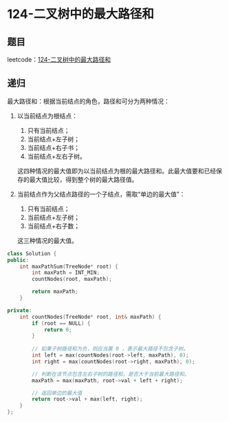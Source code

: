 # 124-二叉树中的最大路径和

## 题目

leetcode：[124-二叉树中的最大路径和](https://leetcode-cn.com/problems/binary-tree-maximum-path-sum/)

## 递归

最大路径和：根据当前结点的角色，路径和可分为两种情况：

1. 以当前结点为根结点：
   1. 只有当前结点；
   2. 当前结点+左子树；
   3. 当前结点+右子书；
   4. 当前结点+左右子树。
   
   这四种情况的最大值即为以当前结点为根的最大路径和。此最大值要和已经保存的最大值比较，得到整个树的最大路径值。

2. 当前结点作为父结点路径的一个子结点，需取“单边的最大值”：
   
   1. 只有当前结点；
   2. 当前结点+左子树；
   3. 当前结点+右子数；
   
   这三种情况的最大值。

```c++
class Solution {
public:
    int maxPathSum(TreeNode* root) {
        int maxPath = INT_MIN;
        countNodes(root, maxPath);

        return maxPath;
    }

private:
    int countNodes(TreeNode* root, int& maxPath) {
        if (root == NULL) {
            return 0;
        }
        
        // 如果子树路径和为负，则应当置 0 ，表示最大路径不包含子树。
        int left = max(countNodes(root->left, maxPath), 0);
        int right = max(countNodes(root->right, maxPath), 0);

        // 判断在该节点包含左右子树的路径和，是否大于当前最大路径和。
        maxPath = max(maxPath, root->val + left + right);

        // 返回单边的最大值
        return root->val + max(left, right);
    }
};
```

